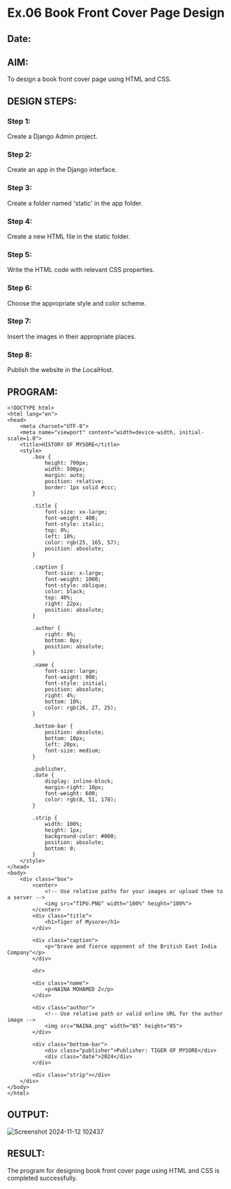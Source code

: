 # Ex.06 Book Front Cover Page Design
## Date:

## AIM:
To design a book front cover page using HTML and CSS.

## DESIGN STEPS:

### Step 1:
Create a Django Admin project.

### Step 2:
Create an app in the Django interface.

### Step 3:
Create a folder named 'static' in the app folder.

### Step 4:
Create a new HTML file in the static folder.

### Step 5:
Write the HTML code with relevant CSS properties.

### Step 6:
Choose the appropriate style and color scheme.

### Step 7:
Insert the images in their appropriate places.

### Step 8:
Publish the website in the LocalHost.

## PROGRAM:
```
<!DOCTYPE html>
<html lang="en">
<head>
    <meta charset="UTF-8">
    <meta name="viewport" content="width=device-width, initial-scale=1.0">
    <title>HISTORY OF MYSORE</title>
    <style>
        .box {
            height: 700px;
            width: 500px;
            margin: auto;
            position: relative;
            border: 1px solid #ccc;
        }

        .title {
            font-size: xx-large;
            font-weight: 400;
            font-style: italic;
            top: 0%;
            left: 10%;
            color: rgb(25, 165, 57);
            position: absolute;
        }

        .caption {
            font-size: x-large;
            font-weight: 1000;
            font-style: oblique;
            color: black;
            top: 40%;
            right: 22px;
            position: absolute;
        }

        .author {
            right: 0%;
            bottom: 0px;
            position: absolute;
        }

        .name {
            font-size: large;
            font-weight: 900;
            font-style: initial;
            position: absolute;
            right: 4%;
            bottom: 10%;
            color: rgb(26, 27, 25);
        }

        .bottom-bar {
            position: absolute;
            bottom: 10px;
            left: 20px;
            font-size: medium;
        }

        .publisher,
        .date {
            display: inline-block;
            margin-right: 10px;
            font-weight: 600;
            color: rgb(8, 51, 178);
        }

        .strip {
            width: 100%;
            height: 1px;
            background-color: #000;
            position: absolute;
            bottom: 0;
        }
    </style>
</head>
<body>
    <div class="box">
        <center>
            <!-- Use relative paths for your images or upload them to a server -->
            <img src="TIPU.PNG" width="100%" height="100%">
        </center>
        <div class="title">
            <h1>Tiger of Mysore</h1>
        </div>

        <div class="caption">
            <p>"brave and fierce opponent of the British East India Company"</p>
        </div>

        <hr>

        <div class="name">
            <p>NAINA MOHAMED Z</p>
        </div>

        <div class="author">
            <!-- Use relative path or valid online URL for the author image -->
            <img src="NAINA.png" width="85" height="85">
        </div>

        <div class="bottom-bar">
            <div class="publisher">Publisher: TIGER OF MYSORE</div>
            <div class="date">2024</div>
        </div>

        <div class="strip"></div>
    </div>
</body>
</html>
```

## OUTPUT:
![Screenshot 2024-11-12 102437](https://github.com/user-attachments/assets/78e29fc3-44b6-44fa-99ca-7c0620feb624)


## RESULT:
The program for designing book front cover page using HTML and CSS is completed successfully.
